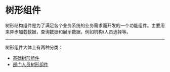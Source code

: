 # 树形组件

树形结构组件是为了满足各个业务系统的业务需求而开发的一个功能组件。主要用来异步加载数据，查询数据和展示数据，例如机构/人员选择等。

---

树形组件大体上有两种分类：
- [基础树形组件](base-tree.md)
- [部门人员树形组件](dept-tree.md)


